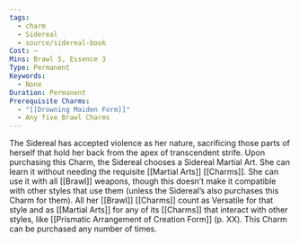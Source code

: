 ```yaml
---
tags:
  - charm
  - Sidereal
  - source/sidereal-book
Cost: —
Mins: Brawl 5, Essence 3
Type: Permanent
Keywords:
  - None
Duration: Permanent
Prerequisite Charms:
  - "[[Drowning Maiden Form]]"
  - Any five Brawl Charms
---
```

The Sidereal has accepted violence as her nature, sacrificing those parts of herself that hold her back from the apex of transcendent strife. Upon purchasing this Charm, the Sidereal chooses a Sidereal Martial Art. She can learn it without needing the requisite [[Martial Arts]] [[Charms]]. She can use it with all [[Brawl]] weapons, though this doesn’t make it compatible with other styles that use them (unless the Sidereal’s also purchases this Charm for them). All her [[Brawl]] [[Charms]] count as Versatile for that style and as [[Martial Arts]] for any of its [[Charms]] that interact with other styles, like [[Prismatic Arrangement of Creation Form]] (p. XX). This Charm can be purchased any number of times.